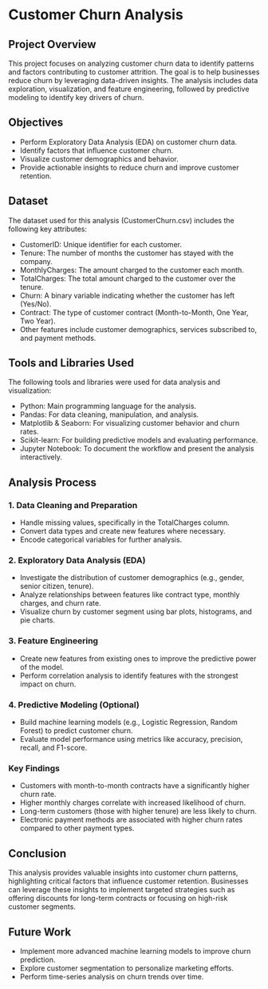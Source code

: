 # Customer Churn Analysis
## Project Overview
This project focuses on analyzing customer churn data to identify patterns and factors contributing to customer attrition. The goal is to help businesses reduce churn by leveraging data-driven insights. The analysis includes data exploration, visualization, and feature engineering, followed by predictive modeling to identify key drivers of churn.

## Objectives
* Perform Exploratory Data Analysis (EDA) on customer churn data.
* Identify factors that influence customer churn.
* Visualize customer demographics and behavior.
* Provide actionable insights to reduce churn and improve customer retention.
## Dataset
The dataset used for this analysis (CustomerChurn.csv) includes the following key attributes:

* CustomerID: Unique identifier for each customer.
* Tenure: The number of months the customer has stayed with the company.
* MonthlyCharges: The amount charged to the customer each month.
* TotalCharges: The total amount charged to the customer over the tenure.
* Churn: A binary variable indicating whether the customer has left (Yes/No).
* Contract: The type of customer contract (Month-to-Month, One Year, Two Year).
* Other features include customer demographics, services subscribed to, and payment methods.
## Tools and Libraries Used
The following tools and libraries were used for data analysis and visualization:

* Python: Main programming language for the analysis.
* Pandas: For data cleaning, manipulation, and analysis.
* Matplotlib & Seaborn: For visualizing customer behavior and churn rates.
* Scikit-learn: For building predictive models and evaluating performance.
* Jupyter Notebook: To document the workflow and present the analysis interactively.
## Analysis Process
### 1. Data Cleaning and Preparation
* Handle missing values, specifically in the TotalCharges column.
* Convert data types and create new features where necessary.
* Encode categorical variables for further analysis.
### 2. Exploratory Data Analysis (EDA)
* Investigate the distribution of customer demographics (e.g., gender, senior citizen, tenure).
* Analyze relationships between features like contract type, monthly charges, and churn rate.
* Visualize churn by customer segment using bar plots, histograms, and pie charts.
### 3. Feature Engineering
* Create new features from existing ones to improve the predictive power of the model.
* Perform correlation analysis to identify features with the strongest impact on churn.
### 4. Predictive Modeling (Optional)
* Build machine learning models (e.g., Logistic Regression, Random Forest) to predict customer churn.
* Evaluate model performance using metrics like accuracy, precision, recall, and F1-score.
### Key Findings
* Customers with month-to-month contracts have a significantly higher churn rate.
* Higher monthly charges correlate with increased likelihood of churn.
* Long-term customers (those with higher tenure) are less likely to churn.
* Electronic payment methods are associated with higher churn rates compared to other payment types.
## Conclusion
This analysis provides valuable insights into customer churn patterns, highlighting critical factors that influence customer retention. Businesses can leverage these insights to implement targeted strategies such as offering discounts for long-term contracts or focusing on high-risk customer segments.

## Future Work
* Implement more advanced machine learning models to improve churn prediction.
* Explore customer segmentation to personalize marketing efforts.
* Perform time-series analysis on churn trends over time.

